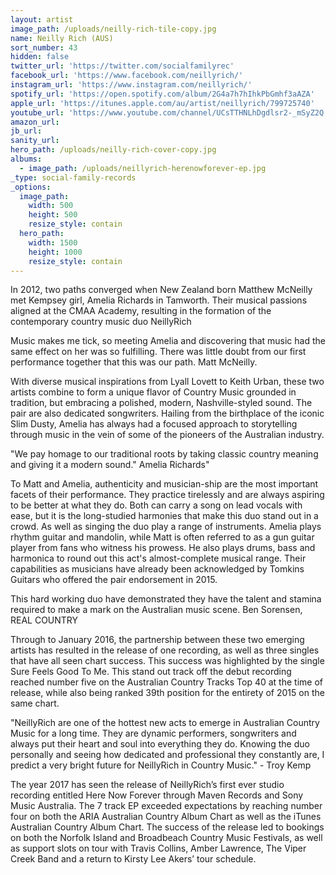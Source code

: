 ```yaml
---
layout: artist
image_path: /uploads/neilly-rich-tile-copy.jpg
name: Neilly Rich (AUS)
sort_number: 43
hidden: false
twitter_url: 'https://twitter.com/socialfamilyrec'
facebook_url: 'https://www.facebook.com/neillyrich/'
instagram_url: 'https://www.instagram.com/neillyrich/'
spotify_url: 'https://open.spotify.com/album/2G4a7h7hIhkPbGmhf3aAZA'
apple_url: 'https://itunes.apple.com/au/artist/neillyrich/799725740'
youtube_url: 'https://www.youtube.com/channel/UCsTTHNLhDgdlsr2-_mSyZ2Q'
amazon_url: 
jb_url: 
sanity_url: 
hero_path: /uploads/neilly-rich-cover-copy.jpg
albums:
  - image_path: /uploads/neillyrich-herenowforever-ep.jpg
_type: social-family-records
_options:
  image_path:
    width: 500
    height: 500
    resize_style: contain
  hero_path:
    width: 1500
    height: 1000
    resize_style: contain
---
```


In 2012, two paths converged when New Zealand born Matthew McNeilly met Kempsey girl, Amelia Richards in Tamworth. Their musical passions aligned at the CMAA Academy, resulting in the formation of the contemporary country music duo NeillyRich

Music makes me tick, so meeting Amelia and discovering that music had the same effect on her was so fulfilling. There was little doubt from our first performance together that this was our path. Matt McNeilly.

With diverse musical inspirations from Lyall Lovett to Keith Urban, these two artists combine to form a unique flavor of Country Music grounded in tradition, but embracing a polished, modern, Nashville-styled sound. The pair are also dedicated songwriters. Hailing from the birthplace of the iconic Slim Dusty, Amelia has always had a focused approach to storytelling through music in the vein of some of the pioneers of the Australian industry.

"We pay homage to our traditional roots by taking classic country meaning and giving it a modern sound." Amelia Richards"

To Matt and Amelia, authenticity and musician-ship are the most important facets of their performance. They practice tirelessly and are always aspiring to be better at what they do. Both can carry a song on lead vocals with ease, but it is the long-studied harmonies that make this duo stand out in a crowd. As well as singing the duo play a range of instruments. Amelia plays rhythm guitar and mandolin, while Matt is often referred to as a gun guitar player from fans who witness his prowess. He also plays drums, bass and harmonica to round out this act's almost-complete musical range. Their capabilities as musicians have already been acknowledged by Tomkins Guitars who offered the pair endorsement in 2015.

This hard working duo have demonstrated they have the talent and stamina required to make a mark on the Australian music scene. Ben Sorensen, REAL COUNTRY

Through to January 2016, the partnership between these two emerging artists has resulted in the release of one recording, as well as three singles that have all seen chart success. This success was highlighted by the single Sure Feels Good To Me. This stand out track off the debut recording reached number five on the Australian Country Tracks Top 40 at the time of release, while also being ranked 39th position for the entirety of 2015 on the same chart.

"NeillyRich are one of the hottest new acts to emerge in Australian Country Music for a long time. They are dynamic performers, songwriters and always put their heart and soul into everything they do. Knowing the duo personally and seeing how dedicated and professional they constantly are, I predict a very bright future for NeillyRich in Country Music." - Troy Kemp

The year 2017 has seen the release of NeillyRich’s first ever studio recording entitled Here Now Forever through Maven Records and Sony Music Australia. The 7 track EP exceeded expectations by reaching number four on both the ARIA Australian Country Album Chart as well as the iTunes Australian Country Album Chart. The success of the release led to bookings on both the Norfolk Island and Broadbeach Country Music Festivals, as well as support slots on tour with Travis Collins, Amber Lawrence, The Viper Creek Band and a return to Kirsty Lee Akers’ tour schedule.
